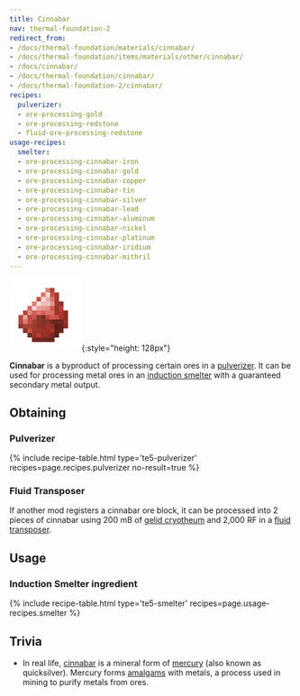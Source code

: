 ```yaml
---
title: Cinnabar
nav: thermal-foundation-2
redirect_from:
- /docs/thermal-foundation/materials/cinnabar/
- /docs/thermal-foundation/items/materials/other/cinnabar/
- /docs/cinnabar/
- /docs/thermal-foundation/cinnabar/
- /docs/thermal-foundation-2/cinnabar/
recipes:
  pulverizer:
  - ore-processing-gold
  - ore-processing-redstone
  - fluid-ore-processing-redstone
usage-recipes:
  smelter:
  - ore-processing-cinnabar-iron
  - ore-processing-cinnabar-gold
  - ore-processing-cinnabar-copper
  - ore-processing-cinnabar-tin
  - ore-processing-cinnabar-silver
  - ore-processing-cinnabar-lead
  - ore-processing-cinnabar-aluminum
  - ore-processing-cinnabar-nickel
  - ore-processing-cinnabar-platinum
  - ore-processing-cinnabar-iridium
  - ore-processing-cinnabar-mithril
---
```


![Cinnabar](/assets/images/thermal-foundation-2/cinnabar.png){:style="height: 128px"}


**Cinnabar** is a byproduct of processing certain ores in a
[pulverizer](/docs/1.12/thermal-expansion-5/pulverizer/). It can be used for processing metal ores in an
[induction smelter](/docs/1.12/thermal-expansion-5/induction-smelter/) with a guaranteed secondary metal
output.


Obtaining
---------

### Pulverizer
{% include recipe-table.html type='te5-pulverizer' recipes=page.recipes.pulverizer no-result=true %}

### Fluid Transposer
If another mod registers a cinnabar ore block, it can be processed into 2 pieces
of cinnabar using 200 mB of [gelid cryotheum](/docs/1.12/thermal-foundation-2/gelid-cryotheum/) and 2,000
RF in a [fluid transposer](/docs/1.12/thermal-expansion-5/fluid-transposer/).


Usage
-----

### Induction Smelter ingredient
{% include recipe-table.html type='te5-smelter' recipes=page.usage-recipes.smelter %}


Trivia
------

* In real life, [cinnabar](https://en.wikipedia.org/wiki/Cinnabar) is a mineral
  form of [mercury](https://en.wikipedia.org/wiki/Mercury) (also known as
  quicksilver). Mercury forms
  [amalgams](https://en.wikipedia.org/wiki/Amalgam_(chemistry)) with metals, a
  process used in mining to purify metals from ores.
